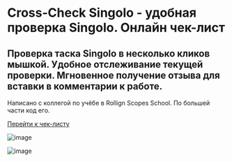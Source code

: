 # Cross-Check Singolo - удобная проверка Singolo. Онлайн чек-лист

## Проверка таска Singolo в несколько кликов мышкой. Удобное отслеживание текущей проверки. Мгновенное получение отзыва для вставки в комментарии к работе.

Написано с коллегой по учёбе в Rollign Scopes School. По большей части код его.

[Перейти к чек-листу](https://unibreakfast.github.io/cross-check-singolo/)

![image](https://github.com/user-attachments/assets/d32a1429-4eee-4de4-9cff-f08e147d3e30)

![image](https://github.com/user-attachments/assets/d8e3a965-6e9c-4782-a5c0-7cf6cbaef3e3)



